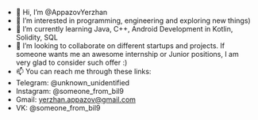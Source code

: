 - 👋 Hi, I’m @AppazovYerzhan
- 👀 I’m interested in programming, engineering and exploring new things)
- 🌱 I’m currently learning Java, C++, Android Development in Kotlin, Solidity, SQL 
- 💞️ I’m looking to collaborate on different startups and projects. If someone wants me an awesome internship or Junior positions, I am very glad to consider such offer :)
- 📫 You can reach me through these links:
- Telegram: @unknown_unidentified
- Instagram: @someone_from_bil9
- Gmail: yerzhan.appazov@gmail.com
- VK: @someone_from_bil9
